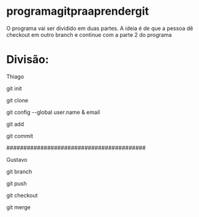 # programagitpraaprendergit

O programa vai ser dividido em duas partes. A ideia é de que a pessoa dê checkout em outro branch e continue com a parte 2 do programa 

# Divisão:
Thiago

git init

git clone

git config --global user.name & email

git add

git commit


#########################################

Gustavo

git branch

git push

git checkout

git merge

